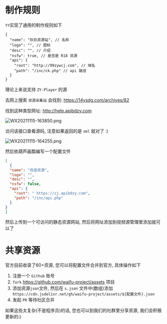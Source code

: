 # 制作规则

`YY`实现了通用的制作规则如下

```jsonc
{
  "name": "玖玖资源站", // 名称
  "logo": "", // 图标
  "desc": "", // 介绍
  "nsfw": true, // 是否是 R18 资源
  "api": {
    "root": "http://99zywcj.com", // 域名
    "path": "/inc/ck.php" // api 路径
  }
}
```

理论上来说支持 `ZY-Player` 的源

去网上搜索 `资源采集站` 会找到: https://14ysdg.com/archives/82

找到这种类型网址: http://help.apibdzy.com

![WX20211115-163850.png](https://i.loli.net/2021/11/15/AwfBn2yzMRXdTm6.png)

访问该接口查看源码, 注意如果返回的是 `xml` 就对了 :)

![WX20211115-164255.png](https://i.loli.net/2021/11/15/j6UEP7AnIwJMV5Y.png)

然后依葫芦画瓢编写一个配置文件

```json
[
  {
  "name": "百度资源",
  "logo": "",
  "desc": "",
  "nsfw": false,
  "api": {
    "root": " https://cj.apibdzy.com",
    "path": "/inc/api.php"
  }
}
]
```

然后上传到一个可访问的静态资源网站, 然后将网址添加到视频源管理里添加就可以了

# 共享资源

官方目前收录了60+资源, 您可以将配置文件合并到官方, 具体操作如下

1. 注册一个 `Github` 账号
2. `fork` https://github.com/waifu-project/assets 项目
3. 添加资源`json`文件, 然后在 `s.json` 文件中(数组)添加 `https://cdn.jsdelivr.net/gh/waifu-project/assets/${配置文件}.json`
4. 发起 `PR` 等待社区合并

如果这些太复杂(不是程序员)的话, 您也可以到我们的社群里分享资源, 我们会积极更新的:)